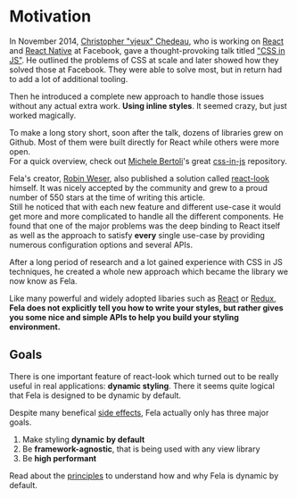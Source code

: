 # Motivation

In November 2014, [Christopher "vjeux" Chedeau](https://twitter.com/vjeux), who is working on [React](https://facebook.github.io/react/) and [React Native](https://facebook.github.io/react-native/) at Facebook, gave a thought-provoking talk titled ["CSS in JS"](https://speakerdeck.com/vjeux/react-css-in-js). He outlined the problems of CSS at scale and later showed how they solved those at Facebook. They were able to solve most, but in return had to add a lot of additional tooling.

Then he introduced a complete new approach to handle those issues without any actual extra work. **Using inline styles**. It seemed crazy, but just worked magically.

To make a long story short, soon after the talk, dozens of libraries grew on Github. Most of them were built directly for React while others were more open. <br>
For a quick overview, check out [Michele Bertoli](https://twitter.com/MicheleBertoli)'s great  [css-in-js](https://github.com/MicheleBertoli/css-in-js) repository.

Fela's creator, [Robin Weser](https://twitter.com/robinweser), also published a solution called [react-look](https://github.com/robinweser/react-look) himself. It was nicely accepted by the community and grew to a proud number of 550 stars at the time of writing this article.<br>
Still he noticed that with each new feature and different use-case it would get more and more complicated to handle all the different components. He found that one of the major problems was the deep binding to React itself as well as the approach to satisfy **every** single use-case by providing numerous configuration options and several APIs.<br>

After a long period of research and a lot gained experience with CSS in JS techniques, he created a whole new approach which became the library we now know as Fela.

Like many powerful and widely adopted libaries such as [React](https://github.com/facebook/react) or [Redux](https://github.com/reactjs/redux), **Fela does not explicitly tell you how to write your styles, but rather gives you some nice and simple APIs to help you build your styling environment.**

## Goals
There is one important feature of react-look which turned out to be really useful in real applications: **dynamic styling**.
There it seems quite logical that Fela is designed to be dynamic by default.

Despite many benefical [side effects](Benefits.md), Fela actually only has three major goals.

1. Make styling **dynamic by default**
2. Be **framework-agnostic**, that is being used with any view library
3. Be **high performant**

Read about the [principles](Principles.md) to understand how and why Fela is dynamic by default.
